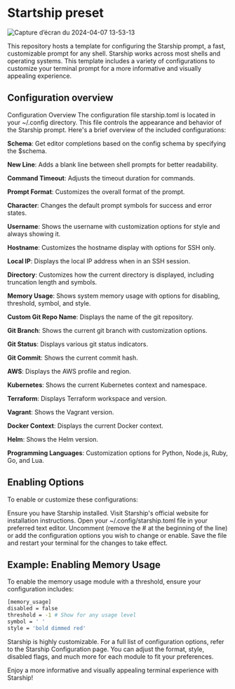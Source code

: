 # Startship preset 

![Capture d’écran du 2024-04-07 13-53-13](https://github.com/h4ckm1n-dev/Starship-Ultimate/assets/97511408/14bf0f81-1134-4d94-858d-1a0667f46346)

This repository hosts a template for configuring the Starship prompt, a fast, customizable prompt for any shell. Starship works across most shells and operating systems. This template includes a variety of configurations to customize your terminal prompt for a more informative and visually appealing experience.

## Configuration overview 

Configuration Overview
The configuration file starship.toml is located in your ~/.config directory. This file controls the appearance and behavior of the Starship prompt. Here's a brief overview of the included configurations:

**Schema**: Get editor completions based on the config schema by specifying the $schema.

**New Line**: Adds a blank line between shell prompts for better readability.

**Command Timeout**: Adjusts the timeout duration for commands.

**Prompt Format**: Customizes the overall format of the prompt.

**Character**: Changes the default prompt symbols for success and error states.

**Username**: Shows the username with customization options for style and always showing it.

**Hostname**: Customizes the hostname display with options for SSH only.

**Local IP**: Displays the local IP address when in an SSH session.

**Directory**: Customizes how the current directory is displayed, including truncation length and symbols.

**Memory Usage**: Shows system memory usage with options for disabling, threshold, symbol, and style.

**Custom Git Repo Name**: Displays the name of the git repository.

**Git Branch**: Shows the current git branch with customization options.

**Git Status**: Displays various git status indicators.

**Git Commit**: Shows the current commit hash.

**AWS**: Displays the AWS profile and region.

**Kubernetes**: Shows the current Kubernetes context and namespace.

**Terraform**: Displays Terraform workspace and version.

**Vagrant**: Shows the Vagrant version.

**Docker Context**: Displays the current Docker context.

**Helm**: Shows the Helm version.

**Programming Languages**: Customization options for Python, Node.js, Ruby, Go, and Lua.

## Enabling Options
To enable or customize these configurations:

Ensure you have Starship installed. Visit Starship's official website for installation instructions.
Open your ~/.config/starship.toml file in your preferred text editor.
Uncomment (remove the # at the beginning of the line) or add the configuration options you wish to change or enable.
Save the file and restart your terminal for the changes to take effect.

## Example: Enabling Memory Usage
To enable the memory usage module with a threshold, ensure your configuration includes:

```bash
[memory_usage]
disabled = false
threshold = -1 # Show for any usage level
symbol = ' '
style = 'bold dimmed red'
```
Starship is highly customizable. For a full list of configuration options, refer to the Starship Configuration page. You can adjust the format, style, disabled flags, and much more for each module to fit your preferences.

Enjoy a more informative and visually appealing terminal experience with Starship!
